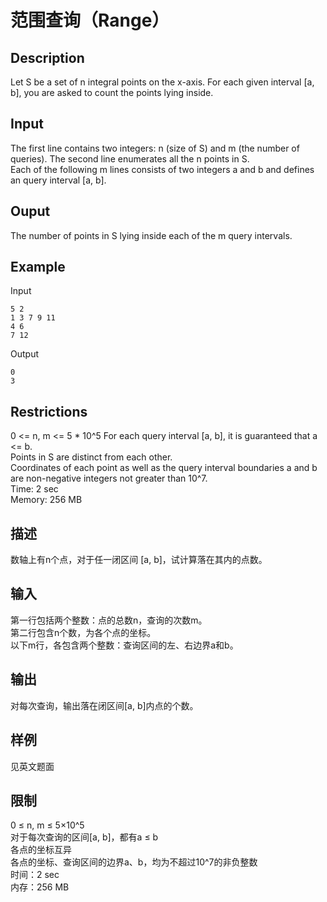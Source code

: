 # 范围查询（Range）

## Description
Let S be a set of n integral points on the x-axis. For each given interval [a, b], you are asked to count the points lying inside.     
   

## Input
The first line contains two integers: n (size of S) and m (the number of queries).
The second line enumerates all the n points in S.  
Each of the following m lines consists of two integers a and b and defines an query interval [a, b].

## Ouput
The number of points in S lying inside each of the m query intervals.

## Example
Input
```
5 2
1 3 7 9 11
4 6
7 12
```
Output
```
0
3
```
## Restrictions
0 <= n, m <= 5 * 10^5
For each query interval [a, b], it is guaranteed that a <= b.  
Points in S are distinct from each other.  
Coordinates of each point as well as the query interval boundaries a and b are non-negative integers not greater than 10^7.  
Time: 2 sec  
Memory: 256 MB  

## 描述
数轴上有n个点，对于任一闭区间 [a, b]，试计算落在其内的点数。

## 输入
第一行包括两个整数：点的总数n，查询的次数m。  
第二行包含n个数，为各个点的坐标。  
以下m行，各包含两个整数：查询区间的左、右边界a和b。  

## 输出
对每次查询，输出落在闭区间[a, b]内点的个数。

## 样例
见英文题面

## 限制
0 ≤ n, m ≤ 5×10^5  
对于每次查询的区间[a, b]，都有a ≤ b  
各点的坐标互异  
各点的坐标、查询区间的边界a、b，均为不超过10^7的非负整数  
时间：2 sec  
内存：256 MB  


